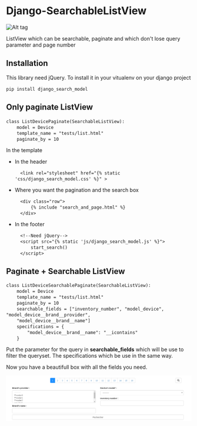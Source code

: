 Django-SearchableListView
=========================

![Alt tag](https://travis-ci.org/SchroterQuentin/Django-SearchableListView.svg?branch=master)

ListView which can be searchable, paginate and which don't lose query parameter and page number

Installation
------------

This library need jQuery.
To install it in your vitualenv on your django project

    pip install django_search_model


Only paginate ListView
----------------------

    class ListDevicePaginate(SearchableListView):
        model = Device
        template_name = "tests/list.html"
        paginate_by = 10

In the template

- In the header

        <link rel="stylesheet" href="{% static 'css/django_search_model.css' %}" >

- Where you want the pagination and the search box

        <div class="row">
            {% include "search_and_page.html" %}
        </div>

- In the footer

        <!--Need jQuery-->
        <script src="{% static 'js/django_search_model.js' %}">
            start_search()
        </script> 


Paginate + Searchable ListView
------------------------------

    class ListDeviceSearchablePaginate(SearchableListView):
        model = Device
        template_name = "tests/list.html"
        paginate_by = 10
        searchable_fields = ["inventory_number", "model_device", "model_device__brand__provider",
        "model_device__brand__name"]
        specifications = {
            "model_device__brand__name": "__icontains"
        }

Put the parameter for the query in **searchable_fields** which will be use to filter the queryset. The specifications which be use in the same way.

Now you have a beautifull box with all the fields you need.

![Alt tag](/docs/search_box.png?raw=true "Search box")
